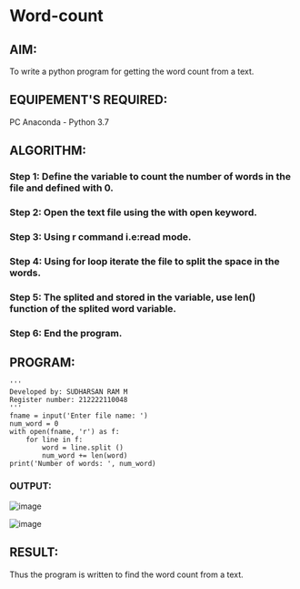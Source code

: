# Word-count
## AIM:
To write a python program for getting the word count from a text.
## EQUIPEMENT'S REQUIRED: 
PC
Anaconda - Python 3.7
## ALGORITHM: 

### Step 1: Define the variable to count the number of words in the file and defined with 0.

### Step 2:  Open the text file using the with open keyword.
 
### Step 3: Using r command i.e:read mode.

### Step 4: Using for loop iterate the file to split the space in the words.

### Step 5: The splited and stored in the variable, use len() function of the splited word variable.

### Step 6: End the program.

## PROGRAM:
```
'''
Developed by: SUDHARSAN RAM M
Register number: 212222110048
'''
fname = input('Enter file name: ')
num_word = 0
with open(fname, 'r') as f:
    for line in f:
        word = line.split ()
        num_word += len(word)
print('Number of words: ', num_word)

```
### OUTPUT:
![image](https://github.com/Udhayasankaran04/Word-count/assets/119393933/143c3ae5-8a47-41f7-b6db-bb206a9553cc)

![image](https://github.com/Udhayasankaran04/Word-count/assets/119393933/b3dbf776-df92-45d1-9867-524776bc7cf5)

## RESULT:
Thus the program is written to find the word count from a text.
